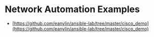 # Network Automation Examples

* [https://github.com/eanylin/ansible-lab/tree/master/cisco_demo](https://github.com/eanylin/ansible-lab/tree/master/cisco_demo)
